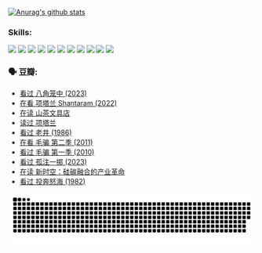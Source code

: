 
[![Anurag's github stats](https://github-readme-stats.vercel.app/api?username=w940853815)](https://github.com/anuraghazra/github-readme-stats)

### Skills:

<code><img height="32" src="https://cdn.jsdelivr.net/npm/simple-icons@v5/icons/python.svg"></code>
<code><img height="32" src="https://cdn.jsdelivr.net/npm/simple-icons@v5/icons/javascript.svg"></code>
<code><img height="32" src="https://cdn.jsdelivr.net/npm/simple-icons@v5/icons/django.svg"></code>
<code><img height="32" src="https://cdn.jsdelivr.net/npm/simple-icons@v5/icons/flask.svg"></code>
<code><img height="32" src="https://cdn.jsdelivr.net/npm/simple-icons@v5/icons/vuetify.svg"></code>
<code><img height="32" src="https://cdn.jsdelivr.net/npm/simple-icons@v5/icons/git.svg"></code>
<code><img height="32" src="https://cdn.jsdelivr.net/npm/simple-icons@v5/icons/docker.svg"></code>
<code><img height="32" src="https://cdn.jsdelivr.net/npm/simple-icons@v5/icons/postgresql.svg"></code>
<code><img height="32" src="https://cdn.jsdelivr.net/npm/simple-icons@v5/icons/elasticsearch.svg"></code>
<code><img height="32" src="https://cdn.jsdelivr.net/npm/simple-icons@v5/icons/macos.svg"></code>
<code><img height="32" src="https://cdn.jsdelivr.net/npm/simple-icons@v5/icons/linux.svg"></code>

### 🗣 豆瓣:

<!-- DOUBAN-ACTIVITIES:START -->
- [看过 八角笼中‎ (2023)](https://www.douban.com/people/136069238/status/4367541707/?_i=94614288)
- [在看 项塔兰 Shantaram‎ (2022)](https://www.douban.com/people/136069238/status/4365497032/?_i=94614288)
- [在读 山茶文具店](https://www.douban.com/people/136069238/status/4364620725/?_i=94614288)
- [读过 项塔兰](https://www.douban.com/people/136069238/status/4364620288/?_i=94614288)
- [看过 老井‎ (1986)](https://www.douban.com/people/136069238/status/4362366672/?_i=94614288)
- [在看 毛骗 第二季‎ (2011)](https://www.douban.com/people/136069238/status/4355752869/?_i=94614288)
- [看过 毛骗 第一季‎ (2010)](https://www.douban.com/people/136069238/status/4355752667/?_i=94614288)
- [看过 孤注一掷‎ (2023)](https://www.douban.com/people/136069238/status/4354774568/?_i=94614288)
- [在读 新时空：硅碳融合的产业革命](https://www.douban.com/people/136069238/status/4348545149/?_i=94614288)
- [看过 投奔怒海‎ (1982)](https://www.douban.com/people/136069238/status/4336696255/?_i=94614288)
<!-- DOUBAN-ACTIVITIES:END -->


![Snake animation](https://raw.githubusercontent.com/w940853815/w940853815/output/github-contribution-grid-snake.svg)

<!--
**w940853815/w940853815** is a ✨ _special_ ✨ repository because its `README.md` (this file) appears on your GitHub profile.

Here are some ideas to get you started:

- 🔭 I’m currently working on ...
- 🌱 I’m currently learning ...
- 👯 I’m looking to collaborate on ...
- 🤔 I’m looking for help with ...
- 💬 Ask me about ...
- 📫 How to reach me: ...
- 😄 Pronouns: ...
- ⚡ Fun fact: ...
-->
